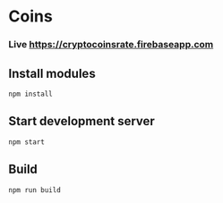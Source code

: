 # Coins

### Live https://cryptocoinsrate.firebaseapp.com

## Install modules

`npm install`

## Start development server

`npm start`

## Build

`npm run build`
